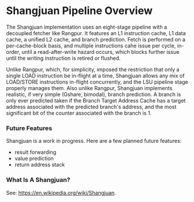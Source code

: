 # Shangjuan Pipeline Overview

The Shangjuan implementation uses an eight-stage pipeline with a decoupled
fetcher like Rangpur. It features an L1 instruction cache, L1 data cache,
a unified L2 cache, and branch prediction. Fetch is
performed on a per-cache-block basis, and multiple instructions cahe issue
per cycle, in-order, until a read-after-write hazard occurs, which blocks
further issue until the writing instruction is retired or flushed.

Unlike Rangpur, which, for simplicity, imposed the restriction that only
a single LOAD instruction be in-flight at a time, Shangjuan allows any
mix of LOAD/STORE instructions in-flight concurrently, and the LSU
pipeline stage properly manages them. Also unlike Rangpur, Shangjuan
implements realistic, if very simple (Gshare, bimodal), branch prediction.
A branch is only ever predicted taken if the Branch Target Address Cache
has a target address associated with the predicted branch's address, and
the most significant bit of the counter associated with the branch is 1.

### Future Features

Shangjuan is a work in progress. Here are a few planned future features:

* result forwarding
* value prediction
* return address stack

### What Is A Shangjuan?

See: https://en.wikipedia.org/wiki/Shangjuan.